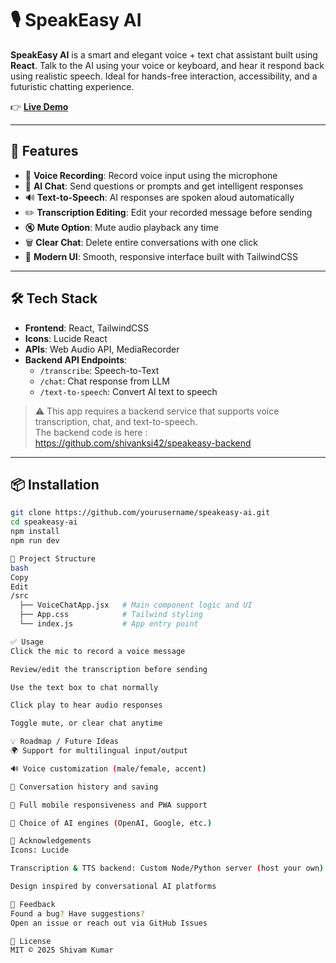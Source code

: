 # 🎙️ SpeakEasy AI

**SpeakEasy AI** is a smart and elegant voice + text chat assistant built using **React**. Talk to the AI using your voice or keyboard, and hear it respond back using realistic speech. Ideal for hands-free interaction, accessibility, and a futuristic chatting experience.

👉 **[Live Demo](media/demo.gif)**  


---

## 🚀 Features

- 🎤 **Voice Recording**: Record voice input using the microphone
- 🧠 **AI Chat**: Send questions or prompts and get intelligent responses
- 🔊 **Text-to-Speech**: AI responses are spoken aloud automatically
- ✏️ **Transcription Editing**: Edit your recorded message before sending
- 🔇 **Mute Option**: Mute audio playback any time
- 🗑️ **Clear Chat**: Delete entire conversations with one click
- 🎨 **Modern UI**: Smooth, responsive interface built with TailwindCSS

---

## 🛠️ Tech Stack

- **Frontend**: React, TailwindCSS
- **Icons**: Lucide React
- **APIs**: Web Audio API, MediaRecorder
- **Backend API Endpoints**:
  - `/transcribe`: Speech-to-Text
  - `/chat`: Chat response from LLM
  - `/text-to-speech`: Convert AI text to speech

> ⚠️ This app requires a backend service that supports voice transcription, chat, and text-to-speech.  
> The backend code is here : https://github.com/shivanksi42/speakeasy-backend
> 

---

## 📦 Installation

```bash
git clone https://github.com/yourusername/speakeasy-ai.git
cd speakeasy-ai
npm install
npm run dev

📁 Project Structure
bash
Copy
Edit
/src
  ├── VoiceChatApp.jsx   # Main component logic and UI
  ├── App.css            # Tailwind styling
  └── index.js           # App entry point

✅ Usage
Click the mic to record a voice message

Review/edit the transcription before sending

Use the text box to chat normally

Click play to hear audio responses

Toggle mute, or clear chat anytime

💡 Roadmap / Future Ideas
🌍 Support for multilingual input/output

🔊 Voice customization (male/female, accent)

💾 Conversation history and saving

📱 Full mobile responsiveness and PWA support

🧠 Choice of AI engines (OpenAI, Google, etc.)

🙏 Acknowledgements
Icons: Lucide

Transcription & TTS backend: Custom Node/Python server (host your own)

Design inspired by conversational AI platforms

💬 Feedback
Found a bug? Have suggestions?
Open an issue or reach out via GitHub Issues

📄 License
MIT © 2025 Shivam Kumar
